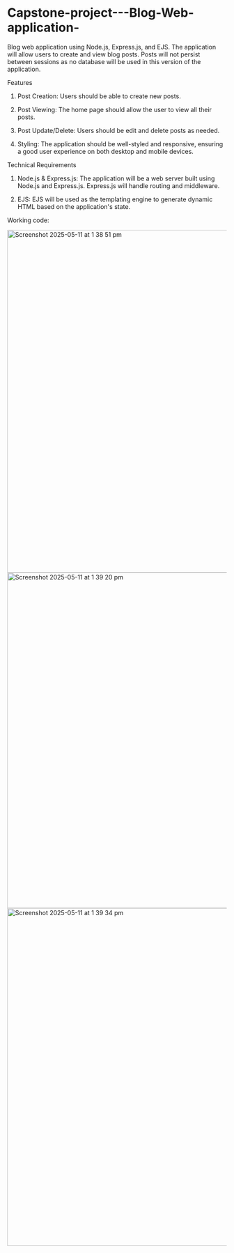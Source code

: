 # Capstone-project---Blog-Web-application-

Blog web application using Node.js, Express.js, and EJS. The application will allow users to create and view blog posts. Posts will not persist between sessions as no database will be used in this version of the application.

Features
1. Post Creation: Users should be able to create new posts.

2. Post Viewing: The home page should allow the user to view all their posts.

3. Post Update/Delete: Users should be edit and delete posts as needed.

3. Styling: The application should be well-styled and responsive, ensuring a good user experience on both desktop and mobile devices.



Technical Requirements
1. Node.js & Express.js: The application will be a web server built using Node.js and Express.js. Express.js will handle routing and middleware.

2. EJS: EJS will be used as the templating engine to generate dynamic HTML based on the application's state.


Working code:



<img width="787" alt="Screenshot 2025-05-11 at 1 38 51 pm" src="https://github.com/user-attachments/assets/4f01b52f-938c-4187-86e8-b3eda52c9488" />

<img width="771" alt="Screenshot 2025-05-11 at 1 39 20 pm" src="https://github.com/user-attachments/assets/02e7baf8-3542-4af3-abe7-96ac5b549e3f" />

<img width="776" alt="Screenshot 2025-05-11 at 1 39 34 pm" src="https://github.com/user-attachments/assets/9512204b-b785-4911-bf72-cfbbb1aa1075" />

